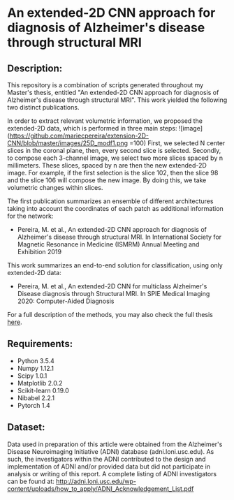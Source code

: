 # An extended-2D CNN approach for diagnosis of Alzheimer's disease through structural MRI

## Description:
This repository is a combination of scripts generated throughout my Master's thesis, entitled "An extended-2D CNN approach for diagnosis of Alzheimer's disease through structural MRI". This work yielded the following two distinct publications.


In order to extract relevant volumetric information, we proposed the extended-2D data, which is performed in three main steps:
![image](https://github.com/mariecpereira/extension-2D-CNN/blob/master/images/25D_modf1.png =100)
First, we selected N center slices in the coronal plane, then, every second slice is selected. Secondly, to compose each 3-channel image, we select two more slices spaced by n millimeters. These slices, spaced by n are then the new extended-2D image. For example, if the first selection is the slice 102, then the slice 98 and the slice 106 will compose the new image. By doing this, we take volumetric changes within slices.


The first publication summarizes an ensemble of different architectures taking into account the coordinates of each patch as additional information for the network:

- Pereira, M. et al., An extended-2D CNN approach for diagnosis of Alzheimer's disease through structural MRI. In International Society for Magnetic Resonance in Medicine (ISMRM) Annual Meeting and Exhibition 2019

This work summarizes an end-to-end solution for classification, using only extended-2D data:

- Pereira, M. et al., An extended-2D CNN for multiclass Alzheimer's Disease diagnosis through Structural MRI. In SPIE Medical Imaging 2020: Computer-Aided Diagnosis

For a full description of the methods, you may also check the full thesis [here](http://repositorio.unicamp.br/bitstream/REPOSIP/334116/1/Pereira_MarianaEugeniaDeCarvalho_M.pdf).

## Requirements:
- Python 3.5.4
- Numpy 1.12.1
- Scipy 1.0.1
- Matplotlib 2.0.2
- Scikit-learn 0.19.0
- Nibabel 2.2.1
- Pytorch 1.4

## Dataset:
Data used in preparation of this article were obtained from the Alzheimer's Disease Neuroimaging Initiative (ADNI) database (adni.loni.usc.edu). As such, the investigators within the ADNI contributed to the design and implementation of ADNI and/or provided data but did not participate in analysis or writing of this report. A complete listing of ADNI investigators can be found at: http://adni.loni.usc.edu/wp-content/uploads/how_to_apply/ADNI_Acknowledgement_List.pdf
